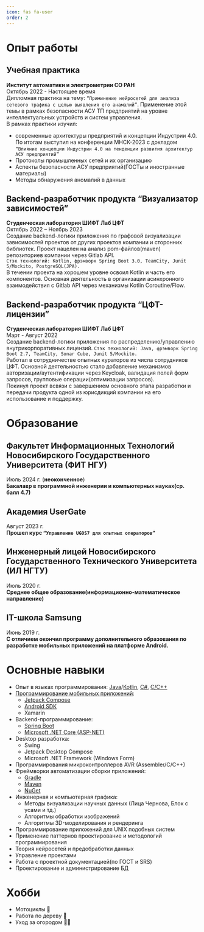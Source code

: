```yaml
---
icon: fas fa-user
order: 2
---
```


# Опыт работы 

## Учебная практика
**Институт автоматики и электрометрии СО РАН**  
Октябрь 2022 - Настоящее время  
Дипломная практика на тему: ``“Приминение нейросетей для анализа сетевого
трафика с целью выявления его анамалий”``. Применение этой темы в рамках
безопасности АСУ ТП предприятий на уровне интеллектуальных устройств и
систем управления.  
В рамках практики изучил:
- современные архитектуры предприятий и концепции Индустрии 4.0. По
  итогам выступил на конференции МНСК-2023 с докладом ``“Влияние
  концепции Индустрии 4.0 на тенденции развития архитектур АСУ
  предприятий”``
- Протоколы промышленных сетей и их организацию
- Аспекты безопасности АСУ предприятий(ГОСТы и иностранные
  материалы)
- Методы обнаружения аномалий в данных

## Backend-разработчик продукта “Визуализатор зависимостей”
**Студенческая лаборатория ШИФТ Лаб ЦФТ**  
Октябрь 2022 – Ноябрь 2023  
Создание backend-логики приложения по графовой визуализации зависимостей
проектов от других проектов компании и сторонних библиотек. Проект нацелен на
анализ pom-файлов(maven) репозиториев компании через Gitlab API.   
``Стэк
технологий: Kotlin, фрэмворк Spring Boot 3.0, TeamCity, Junit 5/Mockito,
PostgreSQL(JPA).``  
В течении проекта на хорошем уровне освоил Kotlin и часть его
компонентов. Основная деятельность в организации асинхронного взаимодействия с
Gitlab API через механизмы Kotlin Coroutine/Flow.

## Backend-разработчик продукта “ЦФТ-лицензии”
**Студенческая лаборатория ШИФТ Лаб ЦФТ**  
Март - Август 2022  
Создание backend-логики приложения по распределению/управлению
внутрикорпоративных лицензий.
``Стэк технологий: Java, фрэмворк Spring Boot 2.7,
TeamCity, Sonar Cube, Junit 5/Mockito.``  
Работал в сотрудничестве опытных кураторов из числа сотрудников ЦФТ.
Основной деятельностью стало добавление механизмов
авторизации/аутентификации через Keycloak, валидация полей форм запросов,
групповые операции(оптимизации запросов).  
Покинул проект всвязи с завершением основного этапа разработки и передачи
продукта одной из юрисдикций компании на его использование и поддержку.


# Образование 

## Факультет Информационных Технологий Новосибирского Государственного Университета (ФИТ НГУ)
Июль 2024 г. (__неоконченное__)  
**Бакалавр в программной инженерии и компьютерных науках(ср. балл 4.7)**

## Академия UserGate
Август 2023 г.  
**Прошел курс ``“Управление UGOS7 для опытных операторов”``**

## Инженерный лицей Новосибирского Государственного Технического Университета (ИЛ НГТУ)
Июль 2020 г.  
**Среднее общее образование(информационно-математическое направление)**

## IT-школа Samsung
Июнь 2019 г.  
**С отличием окончил программу дополнительного образования по разработке мобильных приложений на платформе Android.**


# Основные навыки

- Опыт в языках программирования: [Java](/tags/java)/[Kotlin](/tags/kotlin), [С#](/tags/c#), [C/C++](/tags/c++)
- [Программирование мобильных приложений](/tags/mobile):
    - [Jetpack Compose](/tags/jetpackcompose)
    - [Android SDK](/tags/android)
    - Xamarin 
- Backend-программирование:
    - [Spring Boot](/tags/springboot)
    - [Microsoft .NET Core (ASP-NET)](/tags/aspnet)
- Desktop разработка:
    - Swing
    - Jetpack Desktop Compose
    - Microsoft .NET Framework (Windows Form)
- Программирования микроконтроллеров AVR (Assembler/C/C++)
- Фреймворки автоматизации сборки приложений:
    - [Gradle](/tags/gradle)
    - [Maven](/tags/maven)
    - [NuGet](/tags/nuget)
- Инженерная и компьютерная графика:
    - Методы визуализации научных данных (Лица Чернова, Блок с усами и тд.)
    - Алгоритмы обработки изображений
    - Алгоритмы 3D-моделирования и рендеринга
- Программирование приложений для UNIX подобных систем
- Применение паттернов проектирование и методологий программирования
- Теория нейросетей и предобработки данных
- Управление проектами 
- Работа с проектной документацией(по ГОСТ и SRS)
- Проектирование и администрирование БД

# Хобби

- Мотоциклы 🛵
- Работа по дереву 🌳
- Уход за огородом 🥒🍅